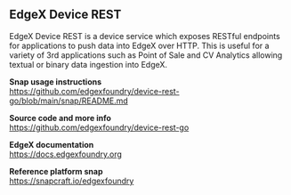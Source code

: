 EdgeX Device REST
---
EdgeX Device REST is a device service which exposes RESTful endpoints for applications to push data into EdgeX over HTTP. This is useful for a variety of 3rd applications such as Point of Sale and CV Analytics allowing textual or binary data ingestion into EdgeX.

**Snap usage instructions**  
https://github.com/edgexfoundry/device-rest-go/blob/main/snap/README.md

**Source code and more info**  
https://github.com/edgexfoundry/device-rest-go

**EdgeX documentation**  
https://docs.edgexfoundry.org

**Reference platform snap**  
https://snapcraft.io/edgexfoundry